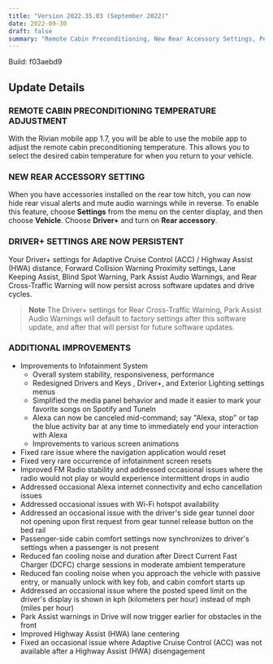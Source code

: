 ```yaml
---
title: "Version 2022.35.03 (September 2022)"
date: 2022-09-30
draft: false
summary: "Remote Cabin Preconditioning, New Rear Accessory Settings, Persistent Drive+ Settings"
---
```

Build: f03aebd9

## Update Details

### REMOTE CABIN PRECONDITIONING TEMPERATURE ADJUSTMENT
With the Rivian mobile app 1.7, you will be able to use the mobile app to adjust the remote cabin preconditioning temperature. This allows you to select the desired cabin temperature for when you return to your vehicle.

### NEW REAR ACCESSORY SETTING
When you have accessories installed on the rear tow hitch, you can now hide rear visual alerts and mute audio warnings while in reverse. To enable this feature, choose **Settings** from the menu on the center display, and then choose **Vehicle**. Choose **Driver+** and turn on **Rear accessory**.

### DRIVER+ SETTINGS ARE NOW PERSISTENT
Your Driver+ settings for Adaptive Cruise Control (ACC) / Highway Assist (HWA) distance, Forward Collision Warning Proximity settings, Lane Keeping Assist, Blind Spot Warning, Park Assist Audio Warnings, and Rear Cross-Traffic Warning will now persist across software updates and drive cycles.
> **Note**
> The Driver+ settings for Rear Cross-Traffic Warning, Park Assist Audio Warnings will default to factory settings after this software update, and after that will persist for future software updates.

### ADDITIONAL IMPROVEMENTS
* Improvements to Infotainment System
  * Overall system stability, responsiveness, performance
  * Redesigned Drivers and Keys , Driver+, and Exterior Lighting settings menus
  * Simplified the media panel behavior and made it easier to mark your favorite songs on Spotify and Tuneln
  * Alexa can now be canceled mid-command; say "Alexa, stop" or tap the blue activity bar at any time to immediately end your interaction with Alexa
  * Improvements to various screen animations
* Fixed rare issue where the navigation application would reset
* Fixed very rare occurrence of infotainment screen resets
* Improved FM Radio stability and addressed occasional issues where the radio would not play or would experience intermittent drops in audio
* Addressed occasional Alexa internet connectivity and echo cancellation issues
* Addressed occasional issues with Wi-Fi hotspot availability
* Addressed an occasional issue with the driver's side gear tunnel door not opening upon first request from gear tunnel release button on the bed rail
* Passenger-side cabin comfort settings now synchronizes to driver's settings when a passenger is not present
* Reduced fan cooling noise and duration after Direct Current Fast Charger (DCFC) charge sessions in moderate ambient temperature
* Reduced fan cooling noise when you approach the vehicle with passive entry, or manually unlock with key fob, and cabin comfort starts up
* Addressed an occasional issue where the posted speed limit on the driver's display is shown in kph (kilometers per hour) instead of mph (miles per hour)
* Park Assist warnings in Drive will now trigger earlier for obstacles in the front
* Improved Highway Assist (HWA) lane centering
* Fixed an occasional issue where Adaptive Cruise Control (ACC) was not available after a Highway Assist (HWA) disengagement
